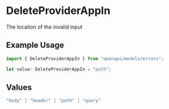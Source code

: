 # DeleteProviderAppIn

The location of the invalid input

## Example Usage

```typescript
import { DeleteProviderAppIn } from "openapi/models/errors";

let value: DeleteProviderAppIn = "path";
```

## Values

```typescript
"body" | "header" | "path" | "query"
```